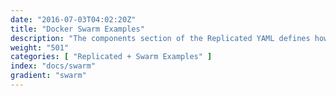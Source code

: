 ```yaml
---
date: "2016-07-03T04:02:20Z"
title: "Docker Swarm Examples"
description: "The components section of the Replicated YAML defines how the containers will be created and started."
weight: "501"
categories: [ "Replicated + Swarm Examples" ]
index: "docs/swarm"
gradient: "swarm"
---
```

